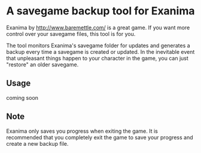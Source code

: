 # A savegame backup tool for Exanima

Exanima by http://www.baremettle.com/ is a great game. If you want more control over your savegame files, this tool is for you.

The tool monitors Exanima's savegame folder for updates and generates a backup every time a savegame is created or updated. In the inevitable event that unpleasant things happen to your character in the game, you can just "restore" an older savegame.

## Usage
coming soon

## Note
Exanima only saves you progress when exiting the game. It is recommended that you completely exit the game to save your progress and create a new backup file.

